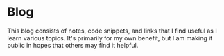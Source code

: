 # Blog

This blog consists of notes, code snippets, and links that I find useful as I learn various topics. It's primarily for my own benefit, but I am making it public in hopes that others may find it helpful. 
